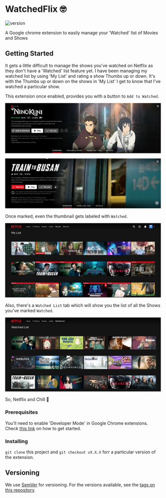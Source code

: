 # WatchedFlix 🤓

![version](https://img.shields.io/badge/version-0.0.1-green.svg)

A Google chrome extension to easily manage your 'Watched' list of Movies and Shows

## Getting Started

It gets a little difficult to manage the shows you've watched on Netflix as they don't have a 'Watched' list feature yet. I have been managing my watched list by using 'My List' and rating a show Thumbs up or down. It's with the Thumbs up or down on the shows in 'My List' I get to know that I've watched a particular show.

This extension once enabled, provides you with a button to `Add to Watched`. 

![Add to Watched](https://raw.githubusercontent.com/surajsau/Netflix-ChromeXtsn/master/images/add_to_watch.png)

![Added to Watched](https://raw.githubusercontent.com/surajsau/Netflix-ChromeXtsn/master/images/watched.png)

Once marked, even the thumbnail gets labeled with `Watched`.

![Watched label](https://raw.githubusercontent.com/surajsau/Netflix-ChromeXtsn/master/images/label.png)

Also, there's a `Watched List` tab which will show you the list of all the Shows you've marked `Watched`. 

![Watched List](https://raw.githubusercontent.com/surajsau/Netflix-ChromeXtsn/master/images/watched_list.png)

So, Netflix and Chill 🥳

### Prerequisites

You'll need to enable 'Developer Mode' in Google Chrome extensions. Check [this link](https://developer.chrome.com/extensions/getstarted) on how to get started.

### Installing

`git clone` this project and `git checkout vX.X.X` forr a particular version of the extension. 

## Versioning

We use [SemVer](http://semver.org/) for versioning. For the versions available, see the [tags on this repository](https://github.com/surajsau/Netflix-ChromeXtsn/tags). 

